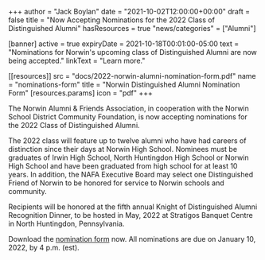 +++
author = "Jack Boylan"
date = "2021-10-02T12:00:00+00:00"
draft = false
title = "Now Accepting Nominations for the 2022 Class of Distinguished Alumni"
hasResources = true
"news/categories" = ["Alumni"]

[banner]
 active     = true
 expiryDate = 2021-10-18T00:01:00-05:00
 text       = "Nominations for Norwin's upcoming class of Distinguished Alumni are now being accepted."
 linkText   = "Learn more."

[[resources]]
  src   = "docs/2022-norwin-alumni-nomination-form.pdf"
  name  = "nominations-form"
  title = "Norwin Distinguished Alumni Nomination Form"
  [resources.params]
    icon = "pdf"
+++

The Norwin Alumni & Friends Association, in cooperation with the Norwin School District Community Foundation, is now accepting nominations for the 2022 Class of Distinguished Alumni.

The 2022 class will feature up to twelve alumni who have had careers of distinction since their days at Norwin High School. Nominees must be graduates of Irwin High School, North Huntingdon High School or Norwin High School and have been graduated from high school for at least 10 years. In addition, the NAFA Executive Board may select one Distinguished Friend of Norwin to be honored for service to Norwin schools and community.

Recipients will be honored at the fifth annual Knight of Distinguished Alumni Recognition Dinner, to be hosted in May, 2022 at Stratigos Banquet Centre in North Huntingdon, Pennsylvania.

Download the [nomination form](docs/2022-norwin-alumni-nomination-form.pdf) now. All nominations are due on January 10, 2022, by 4 p.m. (est).
